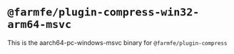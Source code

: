 # `@farmfe/plugin-compress-win32-arm64-msvc`

This is the aarch64-pc-windows-msvc binary for `@farmfe/plugin-compress`
